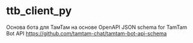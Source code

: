 # ttb_client_py
Основа бота для ТамТам на основе OpenAPI JSON schema for TamTam Bot API https://github.com/tamtam-chat/tamtam-bot-api-schema
